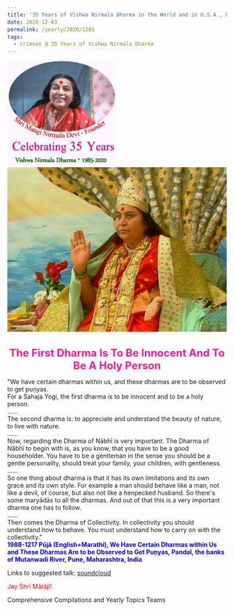 ```yaml
---
title: '35 Years of Vishwa Nirmala Dharma in the World and in U.S.A., Post 20'
date: 2020-12-03
permalink: /yearly/2020/1203
tags:
  - crimson @ 35 Years of Vishwa Nirmala Dharma
---
```


<div style="text-align: left"><img src="/images/Celebrating35YearsVishwaNirmalaDharma.png" width="250" /></div>

<div style="text-align: center"><img src="/images/image575.tiff" /></div>

<br>
<p style="color:DeepPink; text-align:center">
<font size="+2"><b>The First Dharma Is To Be Innocent And To Be A Holy Person</b><br></font>
</p>

<p>
"We have certain dharmas within us, and these dharmas are to be observed to get puṇyas.<br>
For a Sahaja Yogi, the first dharma is to be innocent and to be a holy person.<br>
......<br>
The second dharma is: to appreciate and understand the beauty of nature, to live with nature.<br>
......<br>
Now, regarding the Dharma of Nābhī is very important. The Dharma of Nābhī to begin with is, as you know, that you have to be a good householder. You have to be a gentleman in the sense you should be a gentle personality, should treat your family, your children, with gentleness.<br>
......<br>
So one thing about dharma is that it has its own limitations and its own grace and its own style. For example a man should behave like a man, not like a devil, of course, but also not like a henpecked husband. So there's some maryādās to all the dharmas. And out of that this is a very important dharma one has to follow.<br>
......<br>
Then comes the Dharma of Collectivity. In collectivity you should understand how to behave. You must understand how to carry on with the collectivity."<br> 
<font color="blue"><b>1988-1217 Pūjā (English+Marathi), We Have Certain Dharmas within Us and These Dharmas Are to be Observed to Get Puṇyas, Pandal, the banks of Mutanwadi River, Pune, Maharashtra, India</b></font><br>
</p>

Links to suggested talk: <a href="https://soundcloud.com/nirmala-vidya-portal/19881217-devi-puja-pune-3astp"> soundcloud</a><br>

<p style="color:red;">Jay Śhrī Mātājī!<br></p>

Comprehensive Compilations and Yearly Topics Teams

